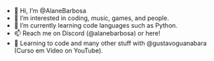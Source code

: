 - 👋 Hi, I’m @AlaneBarbosa
- 👀 I’m interested in coding, music, games, and people.
- 🌱 I’m currently learning code languages such as Python.
- 📫 Reach me on Discord (@alanebarbosa) or here!
- 📌 Learning to code and many other stuff with @gustavoguanabara (Curso em Vídeo on YouTube).

<!---
AlaneBarbosa/AlaneBarbosa is a ✨ special ✨ repository because its `README.md` (this file) appears on your GitHub profile.
You can click the Preview link to take a look at your changes.
--->

